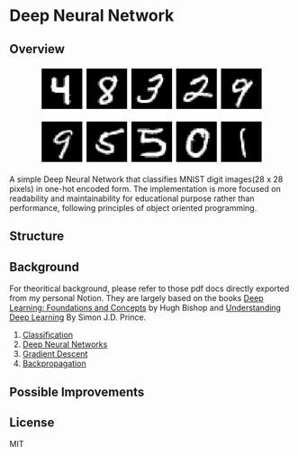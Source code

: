 # Deep Neural Network
## Overview
<p align="center">
	<img src="./images/readme-dnn-mnist-sample.png" width="400"/>
</p>

A simple Deep Neural Network that classifies MNIST digit images(28 x 28 pixels) in one-hot encoded form. The implementation is more focused on readability and maintainability for educational purpose rather than performance, following principles of object oriented programming. 

## Structure


## Background
For theoritical background, please refer to those pdf docs directly exported from my personal Notion. They are largely based on the books [Deep Learning: Foundations and Concepts](https://www.bishopbook.com/) by Hugh Bishop and [Understanding Deep Learning](https://udlbook.github.io/udlbook/) By Simon J.D. Prince.
1. [Classification](docs/01-classification.pdf)
2. [Deep Neural Networks](docs/02-deep-neural-networks.pdf)
3. [Gradient Descent](docs/03-gradient-descent.pdf)
4. [Backpropagation](docs/04-backpropagation.pdf)

## Possible Improvements

## License
MIT
